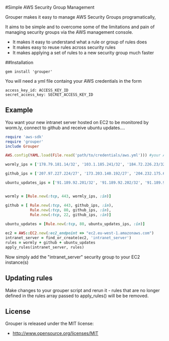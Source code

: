 #Simple AWS Security Group Management

Grouper makes it easy to manage AWS Security Groups programatically, 

It aims to be simple and to overcome some of the limitations and pain of managing security groups via the AWS management console.
* It makes it easy to understand what a rule or group of rules does
* It makes easy to reuse rules across security rules
* It makes applying a set of rules to a new security group much faster


##Installation

```
gem install 'grouper'
```

You will need a yml file containg your AWS credentials in the form

```
access_key_id: ACCESS_KEY_ID
secret_access_key: SECRET_ACCESS_KEY_ID
```


## Example

You want your new intranet server hosted on EC2 to be monitored by worm.ly, connect to github and receive ubuntu updates....


```ruby
require 'aws-sdk'
require 'grouper'
include Grouper 

AWS.config(YAML.load(File.read('path/to/credentials/aws.yml'))) #your AWS credentials

wormly_ips = ['178.79.181.14/32', '103.1.185.241/32', '184.72.226.23/32', '66.246.75.38/32', '74.82.3.54/32', '74.207.230.51/32', '69.164.195.159/32', '184.73.218.144/32']

github_ips = ['207.97.227.224/27', '173.203.140.192/27', '204.232.175.64/27', '72.4.117.96/27']

ubuntu_updates_ips = ['91.189.92.201/32', '91.189.92.202/32', '91.189.92.156/32', '91.189.92.190/32', '91.189.92.200/32', '91.189.92.177/32', '91.189.95.83/32', '91.189.91.13/32', '178.236.0.0/16']


wormly = [Rule.new(:tcp, 443, wormly_ips, :in)]

github = [ Rule.new(:tcp, 443, github_ips, :in),
           Rule.new(:tcp, 80, github_ips, :in),
           Rule.new(:tcp, 22, github_ips, :in)]
           
ubuntu_updates = [Rule.new(:tcp, 80, ubuntu_updates_ips, :in)]

ec2 = AWS::EC2.new(:ec2_endpoint => "ec2.eu-west-1.amazonaws.com")
intranet_server = find_or_create(ec2, 'intranet_server')
rules = wormly + github + ubuntu_updates
apply_rules(intranet_server, rules)

```

Now simply add the "intranet_server" security group to your EC2 instance(s)


## Updating rules

Make changes to your grouper script and rerun it - rules that are no longer defined in the rules array passed to apply_rules() will be be removed.

## License

Grouper is released under the MIT license:

* http://www.opensource.org/licenses/MIT
